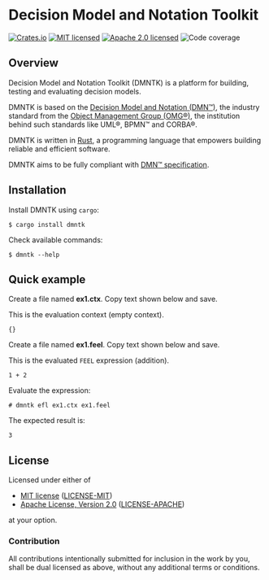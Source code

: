 # Decision Model and Notation Toolkit

[![Crates.io][crates-badge]][crates-url]
[![MIT licensed][mit-badge]][mit-url]
[![Apache 2.0 licensed][apache-badge]][apache-url]
![Code coverage][coverage-badge]

[crates-badge]: https://img.shields.io/crates/v/dmntk.svg
[crates-url]: https://crates.io/crates/dmntk
[mit-badge]: https://img.shields.io/badge/License-MIT-blue.svg
[mit-url]: https://github.com/dmntk/dmntk.rs/blob/main/LICENSE-MIT
[apache-badge]: https://img.shields.io/badge/License-Apache%202.0-blue.svg
[apache-url]: https://github.com/dmntk/dmntk.rs/blob/main/LICENSE-APACHE
[coverage-badge]: https://img.shields.io/badge/Coverage-0%25-green.svg

## Overview

Decision Model and Notation Toolkit (DMNTK) is a platform for building, testing and evaluating decision models.

DMNTK is based on the [Decision Model and Notation (DMN™)](https://www.omg.org/dmn/),
the industry standard from the [Object Management Group (OMG®)](https://www.omg.org/),
the institution behind such standards like UML®, BPMN™ and CORBA®.

DMNTK is written in [Rust](https://www.rust-lang.org/), a programming language that empowers
building reliable and efficient software.

DMNTK aims to be fully compliant with [DMN™ specification](https://www.omg.org/spec/DMN).

## Installation

Install DMNTK using `cargo`:

```shell
$ cargo install dmntk
```

Check available commands:

```shell
$ dmntk --help
```

## Quick example

Create a file named **ex1.ctx**. Copy text shown below and save.

This is the evaluation context (empty context).

```text
{}
```

Create a file named **ex1.feel**. Copy text shown below and save.

This is the evaluated `FEEL` expression (addition).

```text
1 + 2
```

Evaluate the expression:

```shell
# dmntk efl ex1.ctx ex1.feel
```

The expected result is:

```shell
3
```

## License

Licensed under either of

- [MIT license](https://opensource.org/licenses/MIT) ([LICENSE-MIT](https://github.com/dmntk/dmntk.rs/blob/main/LICENSE-MIT))
- [Apache License, Version 2.0](https://www.apache.org/licenses/LICENSE-2.0) ([LICENSE-APACHE](https://github.com/dmntk/dmntk.rs/blob/main/LICENSE-APACHE))

at your option.

### Contribution

All contributions intentionally submitted for inclusion in the work by you,
shall be dual licensed as above, without any additional terms or conditions.
